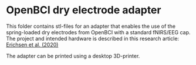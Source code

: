 # OpenBCI dry electrode adapter
This folder contains stl-files for an adapter that enables the use of the spring-loaded dry 
electrodes from OpenBCI with a standard fNIRS/EEG cap. The project and intended hardware is described in this research article:
[Erichsen et al. (2020)](https://www.designsociety.org/publication/42519/Integration+of+low-cost%2C+dry-comb+EEG-electrodes+with+a+standard+electrode+cap+for+multimodal+signal+acquisition+during+human+experiments)


The adapter can be printed using a desktop 3D-printer.
